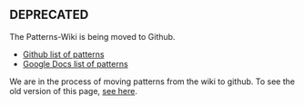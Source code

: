 ## DEPRECATED
The Patterns-Wiki is being moved to Github.

* [Github list of patterns](https://github.com/paypal/InnerSourcePatterns)
* [Google Docs list of patterns](https://docs.google.com/spreadsheets/d/17KPZdCoquTnYSj03pX4v2vn8lrSYO_6HK20u1cwaLPg)

We are in the process of moving patterns from the wiki to github.
To see the old version of this page, [see here](https://github.com/paypal/InnerSourceCommons/wiki/InnerSource-Patterns/23d59468b3b353f4838fdf9efcd0b6b651fd7b79).